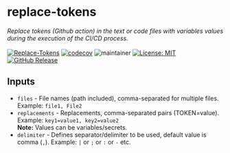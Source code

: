 # replace-tokens
*Replace tokens (Github action) in the text or code files with variables values during the execution of the CI/CD process.* </br></br>
[![Replace-Tokens](https://github.com/abhinavminhas/replace-tokens/actions/workflows/ci.yml/badge.svg)](https://github.com/abhinavminhas/replace-tokens/actions/workflows/ci.yml)
[![codecov](https://codecov.io/github/abhinavminhas/replace-tokens/branch/main/graph/badge.svg?token=VP3CAOQCVB)](https://codecov.io/github/abhinavminhas/replace-tokens)
![maintainer](https://img.shields.io/badge/Creator/Maintainer-abhinavminhas-e65c00)
[![License: MIT](https://img.shields.io/badge/License-MIT-blue.svg)](https://opensource.org/licenses/MIT)
[![GitHub Release](https://img.shields.io/github/v/release/abhinavminhas/replace-tokens?label=Github%20Release)](https://github.com/abhinavminhas/replace-tokens/releases)

## Inputs

- `files` - File names (path included), comma-separated for multiple files. Example: ``` file1, File2 ```
- `replacements` - Replacements, comma-separated pairs (TOKEN=value). Example: ``` key1=value1, key2=value2 ```  
    **Note:** Values can be variables/secrets.
- `delimiter` - Defines separator/delimiter to be used, default value is comma (``` , ```). Example: ``` | ``` or ``` ; ``` or ``` : ``` or ``` - ``` etc.
